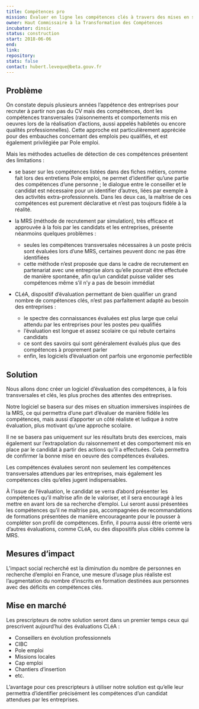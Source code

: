 ```yaml
---
title: Compétences pro
mission: Évaluer en ligne les compétences clés à travers des mises en situation
owner: Haut Commissaire à la Transformation des Compétences
incubator: dinsic
status: construction
start: 2018-06-06
end:
link:
repository:
stats: false
contact: hubert.leveque@beta.gouv.fr
---
```


## Problème

On constate depuis plusieurs années l’appétence des entreprises pour recruter à partir non pas du CV mais des compétences, dont les compétences transversales (raisonnements et comportements mis en oeuvres lors de la réalisation d’actions, aussi appelés habiletés ou encore qualités professionnelles). Cette approche est particulièrement appréciée pour des embauches concernant des emplois peu qualifiés, et est également privilégiée par Pole emploi.

Mais les méthodes actuelles de détection de ces compétences présentent des limitations :

- se baser sur les compétences listées dans des fiches métiers, comme fait lors des entretiens Pole emploi, ne permet d’identifier qu’une partie des compétences d’une personne ; le dialogue entre le conseiller et le candidat est nécessaire pour un identifier d’autres, liées par exemple à des activités extra-professionnels. Dans les deux cas, la maîtrise de ces compétences est purement déclarative et n’est pas toujours fidèle à la réalité.

- la MRS (méthode de recrutement par simulation), très efficace et approuvée à la fois par les candidats et les entreprises, présente néanmoins quelques problèmes :
  - seules les compétences transversales nécessaires à un poste précis sont évaluées lors d’une MRS, certaines peuvent donc ne pas être identifiées
  - cette méthode n’est proposée que dans le cadre de recrutement en partenariat avec une entreprise alors qu’elle pourrait être effectuée de manière spontanée, afin qu’un candidat puisse valider ses compétences même s’il n’y a pas de besoin immédiat

- CLéA, dispositif d’évaluation permettant de bien qualifier un grand nombre de compétences clés, n’est pas parfaitement adapté au besoin des entreprises :
  - le spectre des connaissances évaluées est plus large que celui attendu par les entreprises pour les postes peu qualifiés
  - l’évaluation est longue et assez scolaire ce qui rebute certains candidats
  - ce sont des savoirs qui sont généralement évalués plus que des compétences à proprement parler
  - enfin, les logiciels d’évaluation ont parfois une ergonomie perfectible

## Solution

Nous allons donc créer un logiciel d’évaluation des compétences, à la fois transversales et clés, les plus proches des attentes des entreprises.

Notre logiciel se basera sur des mises en situation immersives  inspirées de la MRS, ce qui permettra d’une part d’évaluer de manière fidèle les compétences, mais aussi d’apporter un côté réaliste et ludique à notre évaluation, plus motivant qu’une approche scolaire.

Il ne se basera pas uniquement sur les résultats bruts des exercices, mais également sur l’extrapolation du raisonnement et des comportement mis en place par le candidat à partir des actions qu’il a effectuées. Cela permettra de confirmer la bonne mise en oeuvre des compétences évaluées.

Les compétences évaluées seront non seulement les compétences transversales attendues par les entreprises, mais également les compétences clés qu’elles jugent indispensables.

À l’issue de l’évaluation, le candidat se verra d’abord présenter les compétences qu’il maîtrise afin de le valoriser, et il sera encouragé à les mettre en avant lors de sa recherche d’emploi. Lui seront aussi présentées les compétences qu’il ne maîtrise pas, accompagnées de recommandations de formations présentées de manière encourageante pour le pousser à compléter son profil de compétences. Enfin, il pourra aussi être orienté vers d’autres évaluations, comme CLéA, ou des dispositifs plus ciblés comme la MRS.

## Mesures d’impact

L’impact social recherché est la diminution du nombre de personnes en recherche d’emploi en France, une mesure d’usage plus réaliste est l’augmentation du nombre d’inscrits en formation destinées aux personnes avec des déficits en compétences clés.

## Mise en marché

Les prescripteurs de notre solution seront dans un premier temps ceux qui prescrivent aujourd’hui des évaluations CLéA :

-  Conseillers en évolution professionnels
-  CIBC
-  Pole emploi
-  Missions locales
-  Cap emploi
-  Chantiers d’insertion
-  etc.

L’avantage pour ces prescripteurs à utiliser notre solution est qu’elle leur permettra d’identifier précisément les compétences d’un candidat attendues par les entreprises.
